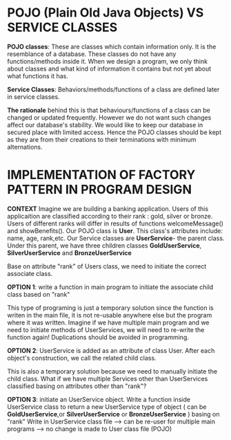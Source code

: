 # POJO (Plain Old Java Objects) VS SERVICE CLASSES

 **POJO classes**: These are classes which contain information only. It is the resemblance of a database. These classes do not have any functions/methods inside it. When we design a program, we only think about classes and what kind of information it contains but not yet about what functions it has.

**Service Classes**: Behaviors/methods/functions of a class are defined later in service classes. 

**The rationale** behind this is that behaviours/functions of a class can be changed  or updated frequently. However we do not want such changes affect our database's stability. We would like to keep our database in secured place with limited access. Hence the POJO classes should be kept as they are from their creations to their terminations with minimum alternations. 

# IMPLEMENTATION OF FACTORY PATTERN IN PROGRAM DESIGN

**CONTEXT**
Imagine we are building a banking application. Users of this applicaition are classified according to their rank : gold, silver or bronze. Users of different ranks will differ in results of functions welcomeMessage() and showBenefits(). 
Our POJO class is **User**. This class's attributes include: name, age, rank,etc.
Our Service classes are **UserService**- the parent class. Under this parent, we have three children classes **GoldUserService**, **SilverUserService** and **BronzeUserService**

Base on attribute "rank" of Users class, we need to initiate the correct associate class. 

**OPTION 1**: write a function in main program to initiate the associate child class based on "rank"

This type of programing is just a temporary solution since the function is writen in the main file, it is not re-usable anywhere else but the program where it was written. Imagine if we have multiple main program and we need to initiate methods of UserServices, we will need to re-write the function again! Duplications should be avoided in programming. 

**OPTION 2**: UserService is added as an attribute of class User. After each object's construction, we call the related child class. 

This is also a temporary solution because we need to manually initiate the child class. What if we have multiple Services other than UserServices classified basing on attributes other than "rank"?

**OPTION 3**: initiate an UserService object. Write a function inside UserService class to return a new UserService type of object ( can be  **GoldUserService**,or **SilverUserService** or **BronzeUserService** ) basing on "rank"
Write in UserService class file --> can be re-user for multiple main programs 
                                --> no change is made to User class file (POJO)
